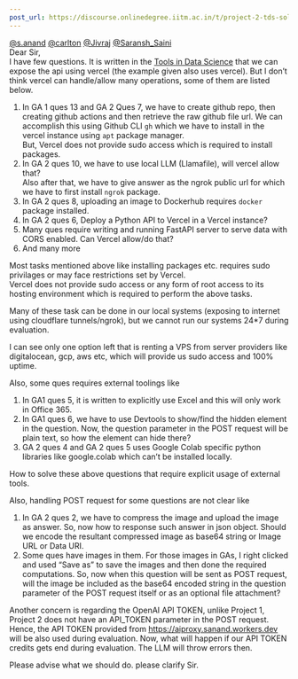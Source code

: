 ```yaml
---
post_url: https://discourse.onlinedegree.iitm.ac.in/t/project-2-tds-solver-discussion-thread/169029/28
---
```

[@s.anand](/u/s.anand) [@carlton](/u/carlton) [@Jivraj](/u/jivraj) [@Saransh\_Saini](/u/saransh_saini)  
Dear Sir,  
I have few questions. It is written in the [Tools in Data Science](https://tds.s-anand.net/#/project-2) that we can expose the api using vercel (the example given also uses vercel). But I don’t think vercel can handle/allow many operations, some of them are listed below.

1. In GA 1 ques 13 and GA 2 Ques 7, we have to create github repo, then creating github actions and then retrieve the raw github file url. We can accomplish this using Github CLI `gh` which we have to install in the vercel instance using `apt` package manager.  
   But, Vercel does not provide sudo access which is required to install packages.
2. In GA 2 ques 10, we have to use local LLM (Llamafile), will vercel allow that?  
   Also after that, we have to give answer as the ngrok public url for which we have to first install `ngrok` package.
3. In GA 2 ques 8, uploading an image to Dockerhub requires `docker` package installed.
4. In GA 2 ques 6, Deploy a Python API to Vercel in a Vercel instance?
5. Many ques require writing and running FastAPI server to serve data with CORS enabled. Can Vercel allow/do that?
6. And many more

Most tasks mentioned above like installing packages etc. requires sudo privilages or may face restrictions set by Vercel.  
Vercel does not provide sudo access or any form of root access to its hosting environment which is required to perform the above tasks.

Many of these task can be done in our local systems (exposing to internet using cloudflare tunnels/ngrok), but we cannot run our systems 24\*7 during evaluation.

I can see only one option left that is renting a VPS from server providers like digitalocean, gcp, aws etc, which will provide us sudo access and 100% uptime.

Also, some ques requires external toolings like

1. In GA1 ques 5, it is written to explicitly use Excel and this will only work in Office 365.
2. In GA1 ques 6, we have to use Devtools to show/find the hidden element in the question. Now, the question parameter in the POST request will be plain text, so how the element can hide there?
3. GA 2 ques 4 and GA 2 ques 5 uses Google Colab specific python libraries like google.colab which can’t be installed locally.

How to solve these above questions that require explicit usage of external tools.

Also, handling POST request for some questions are not clear like

1. In GA 2 ques 2, we have to compress the image and upload the image as answer. So, now how to response such answer in json object. Should we encode the resultant compressed image as base64 string or Image URL or Data URI.
2. Some ques have images in them. For those images in GAs, I right clicked and used “Save as” to save the images and then done the required computations. So, now when this question will be sent as POST request, will the image be included as the base64 encoded string in the question parameter of the POST request itself or as an optional file attachment?

Another concern is regarding the OpenAI API TOKEN, unlike Project 1, Project 2 does not have an API\_TOKEN parameter in the POST request. Hence, the API TOKEN provided from <https://aiproxy.sanand.workers.dev> will be also used during evaluation. Now, what will happen if our API TOKEN credits gets end during evaluation. The LLM will throw errors then.

Please advise what we should do. please clarify Sir.